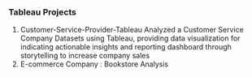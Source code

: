 ### Tableau Projects

 1. Customer-Service-Provider-Tableau
Analyzed a Customer Service Company Datasets using Tableau, providing data visualization for  indicating actionable insights and reporting dashboard through storytelling to increase company  sales
2. E-commerce Company : Bookstore Analysis
